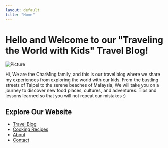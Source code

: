 ```yaml
---
layout: default
title: "Home"
---
```


# Hello and Welcome to our "Traveling the World with Kids" Travel Blog!

<div class="image-container">
  <img src="{{ 'assets/images/beautiful-taiwan-popumon-hehuanshan-east-peak.jpg' | relative_url }}" alt="Picture">
</div>

Hi, We are the CharMing family, and this is our travel blog where we share my experiences from exploring the world with our kids. From the bustling streets of Taipei to the serene beaches of Malaysia, We will take you on a journey to discover new food places, cultures, and adventures. Tips and lessons learned so that you will not repeat our mistakes :)

<h2>Explore Our Website</h2>

<ul>
  <li><a href="{{ site.baseurl }}/travel">Travel Blog</a></li>
  <li><a href="{{ site.baseurl }}/recipes">Cooking Recipes</a></li>
  <li><a href="{{ site.baseurl }}/about">About</a></li>
  <li><a href="{{ site.baseurl }}/contact">Contact</a></li>
</ul>
